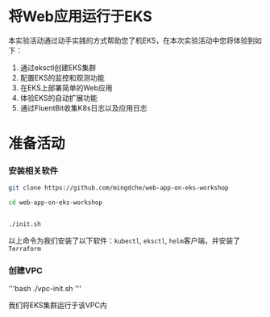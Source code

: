 # 将Web应用运行于EKS
本实验活动通过动手实践的方式帮助您了机EKS，在本次实验活动中您将体验到如下：
1. 通过eksctl创建EKS集群
2. 配置EKS的监控和观测功能
3. 在EKS上部署简单的Web应用
4. 体验EKS的自动扩展功能
5. 通过FluentBit收集K8s日志以及应用日志

# 准备活动
### 安装相关软件
```bash
git clone https://github.com/mingdche/web-app-on-eks-workshop 

cd web-app-on-eks-workshop


./init.sh
```

以上命令为我们安装了以下软件：`kubectl`, `eksctl`, `helm`客户端，并安装了`Terraform`

### 创建VPC
'''bash
./vpc-init.sh
'''

我们将EKS集群运行于该VPC内




